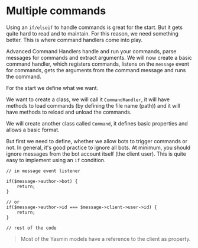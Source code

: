 # Multiple commands 

Using an `if/elseif` to handle commands is great for the start. But it gets quite hard to read and to maintain. For this reason, we need something better. This is where command handlers come into play.

Advanced Command Handlers handle and run your commands, parse messages for commands and extract arguments. We will now create a basic command handler, 
which registers commands, listens on the `message` event for commands, gets the arguments from the command message and runs the command.

For the start we define what we want.

We want to create a class, we will call it `CommandHandler`, it will have methods to load commands (by defining the file name (path)) and it will have methods to reload and unload the commands.

We will create another class called `Command`, it defines basic properties and allows a basic format.

But first we need to define, whether we allow bots to trigger commands or not. In general, it's good practice to ignore all bots. At minimum,
you should ignore messages from the bot account itself (the client user). This is quite easy to implement using an `if` condition.

```
// in message event listener

if($message->author->bot) {
    return;
}

// or
if($message->author->id === $message->client->user->id) {
    return;
}

// rest of the code
```

> Most of the Yasmin models have a reference to the client as property.
